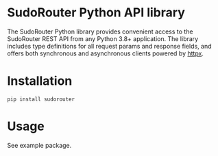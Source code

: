 # SudoRouter Python API library

The SudoRouter Python library provides convenient access to the SudoRouter REST API from any Python 3.8+
application. The library includes type definitions for all request params and response fields, and offers both
synchronous and asynchronous clients powered by [httpx](https://github.com/encode/httpx).

# Installation

```shell
pip install sudorouter
```

# Usage

See example package.